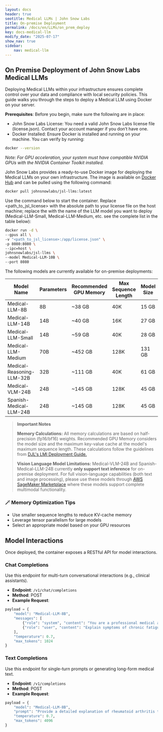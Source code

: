 ```yaml
---
layout: docs
header: true
seotitle: Medical LLMs | John Snow Labs
title: On-premise Deployment
permalink: /docs/en/LLMs/on_prem_deploy
key: docs-medical-llm
modify_date: "2025-07-17"
show_nav: true
sidebar:
    nav: medical-llm
---
```


<div class="h3-box" markdown="1">


## On Premise Deployment of John Snow Labs Medical LLMs

Deploying Medical LLMs within your infrastructure ensures complete control over your data and compliance with local security policies. This guide walks you through the steps to deploy a Medical LLM using Docker on your server.

**Prerequisites**: 
Before you begin, make sure the following are in place:
- John Snow Labs License: You need a valid John Snow Labs license file (license.json). Contact your account manager if you don’t have one.
- Docker Installed: Ensure Docker is installed and running on your machine. You can verify by running:

```bash
docker --version

```
*Note: For GPU acceleration, your system must have compatible NVIDIA GPUs with the NVIDIA Container Toolkit installed.*

John Snow Labs provides a ready-to-use Docker image for deploying the Medical LLMs on your own infrastructure. The image is available on [Docker Hub](https://hub.docker.com/r/johnsnowlabs/jsl-llms) and can be pulled using the following command:

```bash
docker pull johnsnowlabs/jsl-llms:latest
```

Use the command below to start the container. Replace <path_to_jsl_license> with the absolute path to your license file on the host machine; replace the <model> with the name of the LLM model you want to deploy (Medical-LLM-Small, Medical-LLM-Medium, etc. see the complete list in the table below): 

```bash
docker run -d \
--gpus all \
-v "<path_to_jsl_license>:/app/license.json" \
-p 8080:8080 \
--ipc=host \
johnsnowlabs/jsl-llms \
--model Medical-LLM-10B \
--port 8080
```

The following models are currently available for on-premise deployments:

| **Model Name** | **Parameters** | **Recommended GPU Memory** | **Max Sequence Length** | **Model Size** | **Max KV-Cache** | **Tensor Parallel Sizes** |
|----------------------------|------------|--------------|---------------------|------------|--------------|----------------------|
| Medical-LLM-8B             | 8B         | ~38 GB       | 40K                 | 15 GB      | 23 GB        | 1, 2, 4, 8           |
| Medical-LLM-14B            | 14B        | ~40 GB       | 16K                 | 27 GB      | 13 GB        | 1, 2                 |
| Medical-LLM-Small          | 14B        | ~59 GB       | 40K                 | 28 GB      | 31 GB        | 1, 2, 4, 8           |
| Medical-LLM-Medium         | 70B        | ~452 GB      | 128K                | 131 GB     | 320 GB       | 4, 8                 |
| Medical-Reasoning-LLM-32B  | 32B        | ~111 GB      | 40K                 | 61 GB      | 50 GB        | 2, 4, 8              |
| Medical-VLM-24B            | 24B        | ~145 GB      | 128K                | 45 GB      | 100 GB       | 2, 4, 8              |
| Spanish-Medical-LLM-24B    | 24B        | ~145 GB      | 128K                | 45 GB      | 100 GB       | 2, 4, 8              |


> **Important Notes**
> 
> **Memory Calculations:** All memory calculations are based on half-precision (fp16/bf16) weights. Recommended GPU Memory considers the model size and the maximum key-value cache at the model's maximum sequence length. These calculations follow the guidelines from [DJL's LMI Deployment Guide.](https://docs.djl.ai/master/docs/serving/serving/docs/lmi/deployment_guide/instance-type-selection.html)
> 
> **Vision Language Model Limitations:** Medical-VLM-24B and Spanish-Medical-LLM-24B currently **only support text inference** for on-premise deployment. For full vision-language capabilities (both text and image processing), please use these models through [AWS SageMaker Marketplace](/docs/en/LLMs/on_aws) where these models support complete multimodal functionality.

</div>

### 🪄 Memory Optimization Tips

- Use smaller sequence lengths to reduce KV-cache memory
- Leverage tensor parallelism for large models
- Select an appropriate model based on your GPU resources


## Model Interactions
Once deployed, the container exposes a RESTful API for model interactions.

### Chat Completions
Use this endpoint for multi-turn conversational interactions (e.g., clinical assistants).

- **Endpoint**: `/v1/chat/completions`
- **Method**: POST
- **Example Request**:

```python
payload = {
    "model": "Medical-LLM-8B",
    "messages": [
        {"role": "system", "content": "You are a professional medical assistant"},
        {"role": "user", "content": "Explain symptoms of chronic fatigue syndrome"}
    ],
    "temperature": 0.7,
    "max_tokens": 1024
}
```

### Text Completions
Use this endpoint for single-turn prompts or generating long-form medical text.

- **Endpoint**: `/v1/completions`
- **Method**: POST
- **Example Request**:
```python
payload = {
    "model": "Medical-LLM-8B",
    "prompt": "Provide a detailed explanation of rheumatoid arthritis treatment",
    "temperature": 0.7,
    "max_tokens": 4096
}
```






